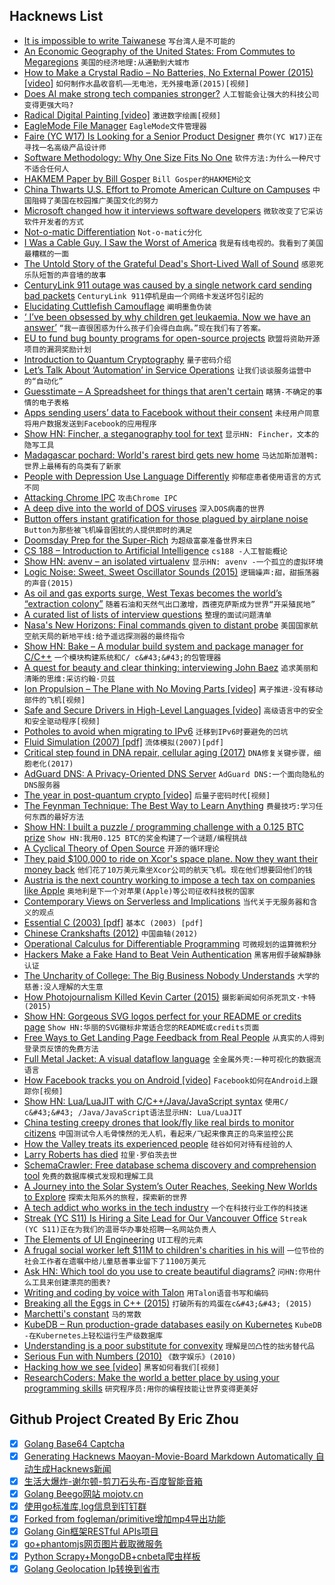 ## Hacknews List


- [It is impossible to write Taiwanese](http://pinyin.info/readings/mair/taiwanese.html)  `写台湾人是不可能的`
- [An Economic Geography of the United States: From Commutes to Megaregions](https://www.atlasobscura.com/articles/here-are-the-real-boundaries-of-american-metropolises-decided-by-an-algorithm)  `美国的经济地理:从通勤到大城市`
- [How to Make a Crystal Radio – No Batteries, No External Power (2015) [video]](https://www.youtube.com/watch?v=8XR9Uzy2RPM)  `如何制作水晶收音机——无电池，无外接电源(2015)[视频]`
- [Does AI make strong tech companies stronger?](https://www.ben-evans.com/benedictevans/2018/12/19/does-ai-make-strong-tech-companies-stronger/)  `人工智能会让强大的科技公司变得更强大吗?`
- [Radical Digital Painting [video]](https://media.ccc.de/v/35c3-9774-radical_digital_painting)  `激进数字绘画[视频]`
- [EagleMode File Manager](https://www.youtube.com/watch?v=G6yPQKt3mBA)  `EagleMode文件管理器`
- [Faire (YC W17) Is Looking for a Senior Product Designer](https://boards.greenhouse.io/indigofair/jobs/4074505002?gh_jid=4074505002)  `费尔(YC W17)正在寻找一名高级产品设计师`
- [Software Methodology: Why One Size Fits No One](https://github.com/risk-first/website/wiki/One-Size-Fits-No-One)  `软件方法:为什么一种尺寸不适合任何人`
- [HAKMEM Paper by Bill Gosper](http://dspace.mit.edu/bitstream/handle/1721.1/6086/AIM-239.pdf?sequence=2)  `Bill Gosper的HAKMEM论文`
- [China Thwarts U.S. Effort to Promote American Culture on Campuses](https://www.nytimes.com/2018/12/30/world/asia/china-american-centers-culture.html)  `中国阻碍了美国在校园推广美国文化的努力`
- [Microsoft changed how it interviews software developers](https://www.businessinsider.fr/us/microsoft-new-developer-interview-process-2018-12)  `微软改变了它采访软件开发者的方式`
- [Not-o-matic Differentiation](https://ajknapp.github.io/2018/08/14/notomatic-differentiation.html)  `Not-o-matic分化`
- [I Was a Cable Guy. I Saw the Worst of America](https://www.huffingtonpost.com/entry/cable-tech-dick-cheney-sex-dungeon_us_5c0ea571e4b06484c9fd4c21)  `我是有线电视的。我看到了美国最糟糕的一面`
- [The Untold Story of the Grateful Dead&#39;s Short-Lived Wall of Sound](https://motherboard.vice.com/en_us/article/wnnayb/the-wall-of-sound)  `感恩死乐队短暂的声音墙的故事`
- [CenturyLink 911 outage was caused by a single network card sending bad packets](https://twitter.com/GossiTheDog/status/1079144491238469638)  `CenturyLink 911停机是由一个网络卡发送坏包引起的`
- [Elucidating Cuttlefish Camouflage](http://maxplanck.nautil.us/article/350/elucidating-cuttlefish-camouflage)  `阐明墨鱼伪装`
- [‘ I’ve been obsessed by why children get leukaemia. Now we have an answer’](https://www.theguardian.com/science/2018/dec/30/children-leukaemia-mel-greaves-microbes-protection-against-disease)  `“我一直很困惑为什么孩子们会得白血病。”现在我们有了答案。`
- [EU to fund bug bounty programs for open-source projects](https://www.zdnet.com/article/eu-to-fund-bug-bounty-programs-for-14-open-source-projects-starting-january-2019/)  `欧盟将资助开源项目的漏洞奖励计划`
- [Introduction to Quantum Cryptography](https://www.norwegiancreations.com/2018/11/introduction-to-quantum-cryptography/)  `量子密码介绍`
- [Let’s Talk About ‘Automation’ in Service Operations](https://www.ckmadvisors.com/blog/post/28/)  `让我们谈谈服务运营中的“自动化”`
- [Guesstimate – A Spreadsheet for things that aren&#39;t certain](https://www.getguesstimate.com/)  `瞎猜-不确定的事情的电子表格`
- [Apps sending users’ data to Facebook without their consent](https://www.irishtimes.com/business/media-and-marketing/apps-sending-users-data-to-facebook-without-their-consent-1.3744617)  `未经用户同意将用户数据发送到Facebook的应用程序`
- [Show HN: Fincher, a steganography tool for text](https://github.com/maxfierke/fincher)  `显示HN: Fincher，文本的隐写工具`
- [Madagascar pochard: World&#39;s rarest bird gets new home](https://www.bbc.com/news/science-environment-46703335)  `马达加斯加潜鸭:世界上最稀有的鸟类有了新家`
- [People with Depression Use Language Differently](https://daily.jstor.org/people-with-depression-use-language-differently/)  `抑郁症患者使用语言的方式不同`
- [Attacking Chrome IPC](https://media.ccc.de/v/35c3-9579-attacking_chrome_ipc)  `攻击Chrome IPC`
- [A deep dive into the world of DOS viruses](https://media.ccc.de/v/35c3-9617-a_deep_dive_into_the_world_of_dos_viruses)  `深入DOS病毒的世界`
- [Button offers instant gratification for those plagued by airplane noise](https://www.washingtonpost.com/local/trafficandcommuting/button-offers-instant-gratification-for-those-plagued-by-airplane-noise/2018/12/29/c1035d32-02e1-11e9-b5df-5d3874f1ac36_story.html)  `Button为那些被飞机噪音困扰的人提供即时的满足`
- [Doomsday Prep for the Super-Rich](https://www.newyorker.com/magazine/2017/01/30/doomsday-prep-for-the-super-rich)  `为超级富豪准备世界末日`
- [CS 188 – Introduction to Artificial Intelligence](https://inst.eecs.berkeley.edu/~cs188/fa18/)  `cs188 -人工智能概论`
- [Show HN: avenv – an isolated virtualenv](https://github.com/ihucos/avenv)  `显示HN: avenv -一个孤立的虚拟环境`
- [Logic Noise: Sweet, Sweet Oscillator Sounds (2015)](https://hackaday.com/2015/02/04/logic-noise-sweet-sweet-oscillator-sounds/)  `逻辑噪声:甜，甜振荡器的声音(2015)`
- [As oil and gas exports surge, West Texas becomes the world’s “extraction colony”](https://www.texastribune.org/2018/10/11/west-texas-becomes-worlds-extraction-colony-oil-gas-exports-surge/)  `随着石油和天然气出口激增，西德克萨斯成为世界“开采殖民地”`
- [A curated list of lists of interview questions](https://github.com/MaximAbramchuck/awesome-interview-questions)  `整理的面试问题清单`
- [Nasa&#39;s New Horizons: Final commands given to distant probe](https://www.bbc.com/news/science-environment-46699737)  `美国国家航空航天局的新地平线:给予遥远探测器的最终指令`
- [Show HN: Bake – A modular build system and package manager for C/C&#43;&#43;](https://www.github.com/SanderMertens/bake)  `一个模块构建系统和C/ c&#43;&#43;的包管理器`
- [A quest for beauty and clear thinking: interviewing John Baez](http://www.mathisintheair.com/eng/2018/12/30/a-quest-for-beauty-and-clear-thinking-interviewing-john-baez/)  `追求美丽和清晰的思维:采访约翰·贝兹`
- [Ion Propulsion – The Plane with No Moving Parts [video]](https://www.youtube.com/watch?v=IorDYGI1uqc)  `离子推进-没有移动部件的飞机[视频]`
- [Safe and Secure Drivers in High-Level Languages [video]](https://media.ccc.de/v/35c3-9670-safe_and_secure_drivers_in_high-level_languages)  `高级语言中的安全和安全驱动程序[视频]`
- [Potholes to avoid when migrating to IPv6](https://rachelbythebay.com/w/2018/12/30/v6/)  `迁移到IPv6时要避免的凹坑`
- [Fluid Simulation (2007) [pdf]](https://www.cs.ubc.ca/~rbridson/fluidsimulation/fluids_notes.pdf)  `流体模拟(2007)[pdf]`
- [Critical step found in DNA repair, cellular aging (2017)](https://news.harvard.edu/gazette/story/2017/03/harvard-scientists-pinpoint-critical-step-in-dna-repair-cellular-aging/)  `DNA修复关键步骤，细胞老化(2017)`
- [AdGuard DNS: A Privacy-Oriented DNS Server](https://adguard.com/en/blog/adguard-dns-announcement/)  `AdGuard DNS:一个面向隐私的DNS服务器`
- [The year in post-quantum crypto [video]](https://media.ccc.de/v/35c3-9926-the_year_in_post-quantum_crypto)  `后量子密码时代[视频]`
- [The Feynman Technique: The Best Way to Learn Anything](https://fs.blog/2012/04/learn-anything-faster-with-the-feynman-technique/)  `费曼技巧:学习任何东西的最好方法`
- [Show HN: I built a puzzle / programming challenge with a 0.125 BTC prize](https://formapi.io/blog/posts/2018-bitcoin-programming-challenge/)  `Show HN:我用0.125 BTC的奖金构建了一个谜题/编程挑战`
- [A Cyclical Theory of Open Source](https://redmonk.com/sogrady/2018/12/21/cycles-oss/)  `开源的循环理论`
- [They paid $100,000 to ride on Xcor&#39;s space plane. Now they want their money back](https://www.latimes.com/business/la-fi-xcor-astronauts-20181230-story.html)  `他们花了10万美元乘坐Xcor公司的航天飞机。现在他们想要回他们的钱`
- [Austria is the next country working to impose a tech tax on companies like Apple](https://9to5mac.com/2018/12/30/austria-tech-tax-apple/)  `奥地利是下一个对苹果(Apple)等公司征收科技税的国家`
- [Contemporary Views on Serverless and Implications](https://m.subbu.org/contemporary-views-on-serverless-and-implications-1c5907c611d8)  `当代关于无服务器和含义的观点`
- [Essential C (2003) [pdf]](http://cslibrary.stanford.edu/101/EssentialC.pdf)  `基本C (2003) [pdf]`
- [Chinese Crankshafts (2012)](https://flycorvair.net/2012/01/15/chinese-crankshafts/)  `中国曲轴(2012)`
- [Operational Calculus for Differentiable Programming](https://arxiv.org/abs/1610.07690)  `可微规划的运算微积分`
- [Hackers Make a Fake Hand to Beat Vein Authentication](https://motherboard.vice.com/en_us/article/59v8dk/hackers-fake-hand-vein-authentication-biometrics-chaos-communication-congress)  `黑客用假手破解静脉认证`
- [The Uncharity of College: The Big Business Nobody Understands](https://www.conradbastable.com/essays/the-uncharity-of-college-the-big-business-nobody-understands)  `大学的慈善:没人理解的大生意`
- [How Photojournalism Killed Kevin Carter (2015)](http://all-that-is-interesting.com/kevin-carter)  `摄影新闻如何杀死凯文·卡特(2015)`
- [Show HN: Gorgeous SVG logos perfect for your README or credits page](https://www.vectorlogo.zone/)  `Show HN:华丽的SVG徽标非常适合您的README或credits页面`
- [Free Ways to Get Landing Page Feedback from Real People](https://blog.loudlist.io/5-ways-to-get-landing-page-feedback/)  `从真实的人得到登录页反馈的免费方法`
- [Full Metal Jacket: A visual dataflow language](http://www.fmjlang.co.uk/fmj/FMJ.html)  `全金属外壳:一种可视化的数据流语言`
- [How Facebook tracks you on Android [video]](https://media.ccc.de/v/35c3-9941-how_facebook_tracks_you_on_android/)  `Facebook如何在Android上跟踪你[视频]`
- [Show HN: Lua/LuaJIT with C/C&#43;&#43;/Java/JavaScript syntax](https://github.com/mingodad/ljs)  `使用C/ c&#43;&#43; /Java/JavaScript语法显示HN: Lua/LuaJIT`
- [China testing creepy drones that look/fly like real birds to monitor citizens](https://www.businessinsider.com/china-is-testing-creepy-dove-drones-to-monitor-citizens-2018-6)  `中国测试令人毛骨悚然的无人机，看起来/飞起来像真正的鸟来监控公民`
- [How the Valley treats its experienced people](http://rachelbythebay.com/w/2018/12/29/age/)  `硅谷如何对待有经验的人`
- [Larry Roberts has died](https://www.nytimes.com/2018/12/30/obituaries/lawrence-g-roberts-dies-at-81.html)  `拉里·罗伯茨去世`
- [SchemaCrawler: Free database schema discovery and comprehension tool](https://www.schemacrawler.com/index.html)  `免费的数据库模式发现和理解工具`
- [A Journey into the Solar System’s Outer Reaches, Seeking New Worlds to Explore](https://www.nytimes.com/2018/12/30/science/nasa-new-horizons-kuiper-belt.html)  `探索太阳系外的旅程，探索新的世界`
- [A tech addict who works in the tech industry](https://www.seattletimes.com/seattle-news/hes-a-tech-addict-who-works-in-the-tech-industry/)  `一个在科技行业工作的科技迷`
- [Streak (YC S11) Is Hiring a Site Lead for Our Vancouver Office](https://www.streak.com/careers/vancouver-site-lead)  `Streak (YC S11)正在为我们的温哥华办事处招聘一名网站负责人`
- [The Elements of UI Engineering](https://overreacted.io/the-elements-of-ui-engineering/)  `UI工程的元素`
- [A frugal social worker left $11M to children&#39;s charities in his will](https://edition.cnn.com/2018/12/28/us/frugal-social-worker-leaves-millions-to-charity-trnd)  `一位节俭的社会工作者在遗嘱中给儿童慈善事业留下了1100万美元`
- [Ask HN: Which tool do you use to create beautiful diagrams?](item?id=18788244)  `问HN:你用什么工具来创建漂亮的图表?`
- [Writing and coding by voice with Talon](https://www.blakewatson.com/journal/writing-and-coding-by-voice-with-talon/)  `用Talon语音书写和编码`
- [Breaking all the Eggs in C&#43;&#43; (2015)](http://scottmeyers.blogspot.com/2015/11/breaking-all-eggs-in-c.html)  `打破所有的鸡蛋在c&#43;&#43; (2015)`
- [Marchetti&#39;s constant](https://en.wikipedia.org/wiki/Marchetti%27s_constant)  `马的常数`
- [KubeDB – Run production-grade databases easily on Kubernetes](https://kubedb.com/)  `KubeDB -在Kubernetes上轻松运行生产级数据库`
- [Understanding is a poor substitute for convexity](https://www.edge.org/conversation/nassim_nicholas_taleb-understanding-is-a-poor-substitute-for-convexity-antifragility)  `理解是凹凸性的拙劣替代品`
- [Serious Fun with Numbers (2010)](http://www.cjr.org/reports/serious_fun_with_numbers.php)  `《数字娱乐》(2010)`
- [Hacking how we see [video]](https://media.ccc.de/v/35c3-9370-hacking_how_we_see)  `黑客如何看我们[视频]`
- [ResearchCoders: Make the world a better place by using your programming skills](http://www.researchcoders.com/)  `研究程序员:用你的编程技能让世界变得更美好`

## Github Project Created By Eric Zhou

- [x] [Golang Base64 Captcha](https://github.com/mojocn/base64Captcha)
- [x] [Generating Hacknews Maoyan-Movie-Board Markdown Automatically 自动生成Hacknews新闻](https://github.com/dejavuzhou/md-genie)
- [x] [生活大爆炸-谢尔顿-剪刀石头布-百度智能音箱](https://github.com/mojocn/dueros-bang-game)
- [x] [Golang Beego网站 mojotv.cn](https://github.com/mojocn/www.mojotv.cn)
- [x] [使用go标准库,log信息到钉钉群](https://github.com/mojocn/dooger)
- [x] [Forked from fogleman/primitive增加mp4导出功能](https://github.com/mojocn/primitive)
- [x] [Golang Gin框架RESTful APIs项目](https://github.com/JJJJJJJerk/ezier-golang-web-api-framework)
- [x] [go+phantomjs网页图片截取微服务](https://github.com/mojocn/screen_shot)
- [x] [Python Scrapy+MongoDB+cnbeta爬虫样板](https://github.com/mojocn/scrapy_mongodb_boilerplate_cnbeta)
- [x] [Golang Geolocation Ip转换到省市](https://github.com/mojocn/ip2location)